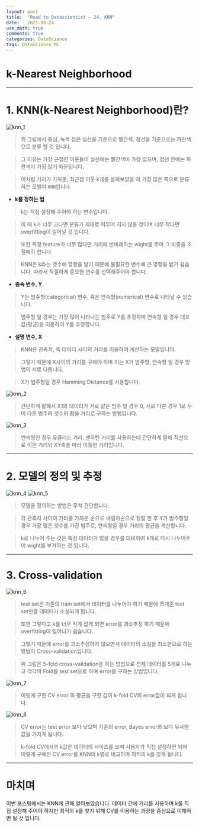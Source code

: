 ```yaml
---
layout: post
title:  "Road to Datascientist - 24. KNN"
date:   2021-08-24
use_math: true
comments: true
categories: DataScience 
tags: DataScience ML
---
```

# k-Nearest Neighborhood

---

# 1. KNN(k-Nearest Neighborhood)란?

![knn_1](/img/knn_1.png)

> 위 그림에서 중심, 녹색 점은 실선을 기준으로 빨간색, 점선을 기준으로는 파란색 으로 분류 할 것 입니다.

> 그 이유는 가장 근접한 이웃들이 실선에는 빨간색이 가장 많으며, 점선 안에는 파란색이 가장 많기 때문입니다.

> 이처럼 거리가 가까운, 최근접 이웃 k개를 살펴보았을 때 가장 많은 쪽으로 분류하는 모델이 `KNN`입니다.

* **k를 정하는 법**

> k는 직접 설정해 주어야 하는 변수입니다.

> 이 때 k가 너무 크다면 분류가 제대로 이루어 지지 않을 것이며 너무 작다면 overfitting이 일어날 것 입니다.

> 또한 특정 feature가 너무 많다면 거리에 반비례하는 wight를 주어 그 비중을 조절해야 합니다.

> KNN은 k라는 갯수에 영향을 받기 때문에 불필요한 변수에 큰 영향을 받기 쉽습니다. 따라서 적절하게 중요한 변수를 선택해주어야 합니다.

* **종속 변수, Y**

> Y는 범주형(categorical) 변수, 혹은 연속형(numerical) 변수로 나타날 수 있습니다.

> 범주형 일 경우는 가장 많이 나타나는 범주로 Y를 추정하며 연속형 일 경우 대표값(평균)을 이용하여 Y를 추정합니다.

* **설명 변수, X**

> KNN은 관측치, 즉 데이터 사이의 거리를 이용하여 계산하는 모델입니다.

> 그렇기 때문에 X사이의 거리를 구해야 하며 이는 X가 범주형, 연속형 일 경우 방법이 서로 다릅니다.

> X가 범주형일 경우 Hamming Distance를 사용합니다.

![knn_2](/img/knn_2.png)

> 간단하게 말해서 X1의 데이터가 서로 같은 범주 일 경우 0, 서로 다른 경우 1로 두어 다른 범주의 갯수의 합을 거리로 구하는 방법입니다.

![knn_3](/img/knn_3.png)

> 연속형인 경우 유클리드 거리, 맨하탄 거리를 사용하는데 간단하게 말해 직선으로 이은 거리와 XY축을 따라 이동한 거리입니다.

---
# 2. 모델의 정의 및 추정

![knn_4](/img/knn_4.png)
![knn_5](/img/knn_5.png)

> 모델을 정의하는 방법은 무척 간단합니다.

> 각 관측치 사이의 거리를 가까운 순으로 내림차순으로 정렬 한 후 Y가 범주형일 경우 가장 많은 갯수를 가진 범주로, 연속형일 경우 거리의 평균을 계산합니다.

> k로 나누어 주는 것은 특정 데이터가 많을 경우를 대비하여 k개로 다시 나누어주어 wight를 부가하는 것 입니다.

---

# 3. Cross-validation

![knn_6](/img/knn_6.png)

> test set은 기존의 train set에서 데이터를 나누어야 하기 때문에 쪼개준 test set만큼 데이터가 소실되게 됩니다.

> 또한 그렇다고 k를 너무 작게 잡게 되면 error를 과소추정 하기 때문에 overfitting이 일어나기 쉽습니다.

> 그렇기 때문에 error를 과소추정하지 않으면서 데이터의 소실을 최소한으로 하는 방법이 Cross-validation입니다.

> 위 그림은 5-fold cross-validation을 하는 방법으로 전체 데이터를 5개로 나누고 각각의 Fold를 test set으로 하며 error를 구하는 방법입니다.

![knn_7](/img/knn_7.png)

> 이렇게 구한 CV error 의 평균을 구한 값이 k-fold CV의 error값이 되게 됩니다.

![knn_8](/img/knn_8.png)

> CV error는 test error 보다 낮으며 기존의 error, Bayes error와 보다 유사한 값을 가지게 됩니다.

> k-fold CV에서의 k값은 데이터의 사이즈를 보며 사용자가 직접 설정하면 되며 이렇게 구해진 CV error를 KNN의 k별로 비교하여 최적의 k를 찾게 됩니다.

---

# 마치며

이번 포스팅에서는 KNN에 관해 알아보았습니다. 데이터 간에 거리를 사용하며 k를 직접 설정해 주어야 하지만 최적의 k를 찾기 위해 CV를 이용하는 과정을 중심으로 이해하면 될 것 입니다.